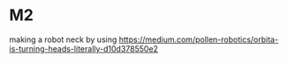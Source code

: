 # M2
making a robot neck
by using  https://medium.com/pollen-robotics/orbita-is-turning-heads-literally-d10d378550e2

